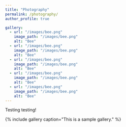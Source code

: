 ```yaml
---
title: "Photography"
permalink: /photography/
author_profile: true

gallery:
  - url: "/images/bee.png"
    image_path: "/images/bee.png"
    alt: "Bee"
  - url: "/images/bee.png"
    image_path: "/images/bee.png"
    alt: "Bee"
  - url: "/images/bee.png"
    image_path: "/images/bee.png"
    alt: "Bee"
  - url: "/images/bee.png"
    image_path: "/images/bee.png"
    alt: "Bee"
  - url: "/images/bee.png"
    image_path: "/images/bee.png"
    alt: "Bee"
---
```


Testing testing!

{% include gallery caption="This is a sample gallery." %}

